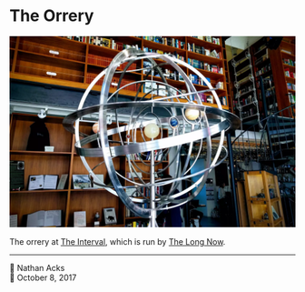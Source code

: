 # The Orrery

![A spherical orrery made out of polished steal and stone at The Interval in San Francisco](assets/05d3485fdd3893358ca4323882fd13dd.webp)

The orrery at [The Interval](https://theinterval.org/), which is run by [The Long Now](https://longnow.org/).

- - - -

👤 Nathan Acks  
📅 October 8, 2017
